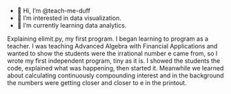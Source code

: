 <!--- Might as well start with their thing --->
- 👋 Hi, I’m @teach-me-duff
- 👀 I’m interested in data visualization.
- 🌱 I’m currently learning data analytics.

Explaining elimit.py, my first program.
I began learning to program as a teacher. I was teaching Advanced Algebra with Financial Applications and wanted to show the 
students were the irrational number e came from, so I wrote my first independent program, tiny as it is.  I showed the students
the code, explained what was happening, then started it.  Meanwhile we learned about calculating continuously compounding interest
and in the background the numbers were getting closer and closer to e in the printout.

<!---
teach-me-duff/teach-me-duff is a ✨ special ✨ repository because its `README.md` (this file) appears on your GitHub profile.
You can click the Preview link to take a look at your changes.
--->
